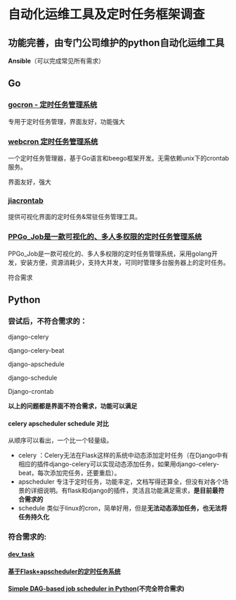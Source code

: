 # 自动化运维工具及定时任务框架调查

## 功能完善，由专门公司维护的python自动化运维工具

**Ansible**（可以完成常见所有需求）

## Go

### [gocron - 定时任务管理系统](https://github.com/ouqiang/gocron)

专用于定时任务管理，界面友好，功能强大

### [webcron 定时任务管理系统](https://github.com/lisijie/webcron)

一个定时任务管理器，基于Go语言和beego框架开发。无需依赖unix下的crontab服务。

界面友好，强大

### [jiacrontab](https://github.com/iwannay/jiacrontab)

提供可视化界面的定时任务&常驻任务管理工具。

### [PPGo_Job是一款可视化的、多人多权限的定时任务管理系统](https://github.com/george518/PPGo_Job)

PPGo_Job是一款可视化的、多人多权限的定时任务管理系统，采用golang开发，安装方便，资源消耗少，支持大并发，可同时管理多台服务器上的定时任务。

符合需求

## Python

### 尝试后，不符合需求的：

django-celery

django-celery-beat

django-apschedule

django-schedule

Django-crontab

**以上的问题都是界面不符合需求，功能可以满足**

#### celery apscheduler schedule 对比

从顺序可以看出，一个比一个轻量级。

- celery ：Celery无法在Flask这样的系统中动态添加定时任务（在Django中有相应的插件django-celery可以实现动态添加任务，如果用django-celery-beat，每次添加完任务，还要重启）。
- apscheduler 专注于定时任务，功能丰定，文档写得还算全，但没有对各个场景的详细说明。有flask和django的插件，灵活且功能满足需求，**是目前最符合需求的**
- schedule 类似于linux的cron，简单好用，但是**无法动态添加任务，也无法将任务持久化**



### 符合需求的:

#### [dev_task](https://github.com/caiqing0204/dev_task)

#### [基于Flask+apscheduler的定时任务系统](https://github.com/yangmv/CTask)

#### [Simple DAG-based job scheduler in Python](https://github.com/thieman/dagobah)(不完全符合需求)





